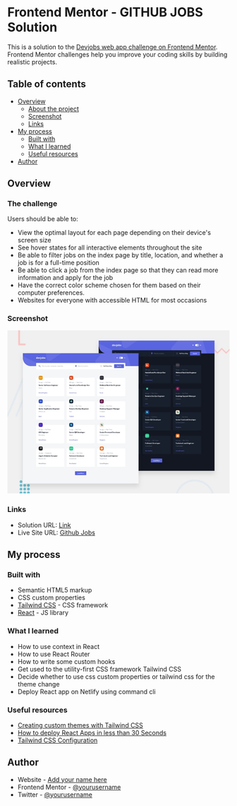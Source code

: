 # Frontend Mentor - GITHUB JOBS Solution

This is a solution to the [Devjobs web app challenge on Frontend Mentor](https://www.frontendmentor.io/challenges/devjobs-web-app-HuvC_LP4l). Frontend Mentor challenges help you improve your coding skills by building realistic projects.

## Table of contents

- [Overview](#overview)
  - [About the project](#the-challenge)
  - [Screenshot](#screenshot)
  - [Links](#links)
- [My process](#my-process)
  - [Built with](#built-with)
  - [What I learned](#what-i-learned)
  - [Useful resources](#useful-resources)
- [Author](#author)

## Overview

### The challenge

Users should be able to:

- View the optimal layout for each page depending on their device's screen size
- See hover states for all interactive elements throughout the site
- Be able to filter jobs on the index page by title, location, and whether a job is for a full-time position
- Be able to click a job from the index page so that they can read more information and apply for the job
- Have the correct color scheme chosen for them based on their computer preferences.
- Websites for everyone with accessible HTML for most occasions

### Screenshot

![](./screenshot.jpg)

### Links

- Solution URL: [Link](https://github.com/gerichilli/frontendmentor.io/tree/main/04%20devjobs-web-app)
- Live Site URL: [Github Jobs](https://github-jobs-filter.netlify.app/)

## My process

### Built with

- Semantic HTML5 markup
- CSS custom properties
- [Tailwind CSS](https://tailwindcss.com/) - CSS framework
- [React](https://reactjs.org/) - JS library

### What I learned

- How to use context in React
- How to use React Router
- How to write some custom hooks
- Get used to the utility-first CSS framework Tailwind CSS
- Decide whether to use css custom properties or tailwind css for the theme change
- Deploy React app on Netlify using command cli

### Useful resources

- [Creating custom themes with Tailwind CSS](https://blog.logrocket.com/creating-custom-themes-tailwind-css/)
- [How to deploy React Apps in less than 30 Seconds](https://www.netlify.com/blog/2016/07/22/deploy-react-apps-in-less-than-30-seconds/)
- [Tailwind CSS Configuration](https://tailwindcss.com/docs/configuration)

## Author

- Website - [Add your name here](https://www.your-site.com)
- Frontend Mentor - [@yourusername](https://www.frontendmentor.io/profile/yourusername)
- Twitter - [@yourusername](https://www.twitter.com/yourusername)
